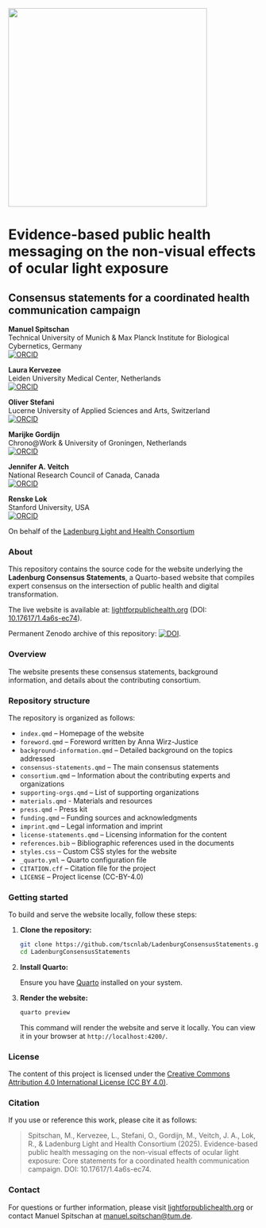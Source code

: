 <img src="https://github.com/tscnlab/Templates/blob/main/logo/logo_with_text-01.png" width="400"/>

# Evidence-based public health messaging on the non-visual effects of ocular light exposure
## Consensus statements for a coordinated health communication campaign
**Manuel Spitschan**  
Technical University of Munich & Max Planck Institute for Biological Cybernetics, Germany  
[![ORCID](https://img.shields.io/badge/ORCID-0000--0002--8572--9268-a6ce39?style=flat&logo=orcid&logoColor=white)](https://orcid.org/0000-0002-8572-9268)

**Laura Kervezee**  
Leiden University Medical Center, Netherlands  
[![ORCID](https://img.shields.io/badge/ORCID-0000--0002--6062--9164-a6ce39?style=flat&logo=orcid&logoColor=white)](https://orcid.org/0000-0002-6062-9164)

**Oliver Stefani**  
Lucerne University of Applied Sciences and Arts, Switzerland  
[![ORCID](https://img.shields.io/badge/ORCID-0000--0003--0199--6500-a6ce39?style=flat&logo=orcid&logoColor=white)](https://orcid.org/0000-0003-0199-6500)

**Marijke Gordijn**  
Chrono@Work & University of Groningen, Netherlands  
[![ORCID](https://img.shields.io/badge/ORCID-0000--0001--9521--8085-a6ce39?style=flat&logo=orcid&logoColor=white)](https://orcid.org/0000-0001-9521-8085)

**Jennifer A. Veitch**  
National Research Council of Canada, Canada  
[![ORCID](https://img.shields.io/badge/ORCID-0000--0003--3183--4537-a6ce39?style=flat&logo=orcid&logoColor=white)](https://orcid.org/0000-0003-3183-4537)

**Renske Lok**  
Stanford University, USA  
[![ORCID](https://img.shields.io/badge/ORCID-0000--0003--1684--5625-a6ce39?style=flat&logo=orcid&logoColor=white)](https://orcid.org/0000-0003-1684-5625)

On behalf of the [Ladenburg Light and Health Consortium](https://lightforpublichealth.org/consortium)


### About

This repository contains the source code for the website underlying the **Ladenburg Consensus Statements**, a Quarto-based website that compiles expert consensus on the intersection of public health and digital transformation.

The live website is available at: [lightforpublichealth.org](https://lightforpublichealth.org/) (DOI: [10.17617/1.4a6s-ec74](https://doi.org/110.17617/1.4a6s-ec74)).

Permanent Zenodo archive of this repository: [![DOI](https://zenodo.org/badge/DOI/10.5281/zenodo.15306470.svg)](https://doi.org/10.5281/zenodo.15306470).

### Overview

The website presents these consensus statements, background information, and details about the contributing consortium.

### Repository structure

The repository is organized as follows:

- `index.qmd` – Homepage of the website
- `foreword.qmd` – Foreword written by Anna Wirz-Justice
- `background-information.qmd` – Detailed background on the topics addressed
- `consensus-statements.qmd` – The main consensus statements
- `consortium.qmd` – Information about the contributing experts and organizations
- `supporting-orgs.qmd` – List of supporting organizations
- `materials.qmd` - Materials and resources
- `press.qmd` - Press kit
- `funding.qmd` – Funding sources and acknowledgments
- `imprint.qmd` – Legal information and imprint
- `license-statements.qmd` – Licensing information for the content
- `references.bib` – Bibliographic references used in the documents
- `styles.css` – Custom CSS styles for the website
- `_quarto.yml` – Quarto configuration file
- `CITATION.cff` – Citation file for the project
- `LICENSE` – Project license (CC-BY-4.0)

### Getting started

To build and serve the website locally, follow these steps:

1. **Clone the repository:**

   ```bash
   git clone https://github.com/tscnlab/LadenburgConsensusStatements.git
   cd LadenburgConsensusStatements
   ```

2. **Install Quarto:**

   Ensure you have [Quarto](https://quarto.org/docs/get-started/) installed on your system.

3. **Render the website:**

   ```bash
   quarto preview
   ```

   This command will render the website and serve it locally. You can view it in your browser at `http://localhost:4200/`.

### License

The content of this project is licensed under the [Creative Commons Attribution 4.0 International License (CC BY 4.0)](https://creativecommons.org/licenses/by/4.0/).

### Citation

If you use or reference this work, please cite it as follows:

> Spitschan, M., Kervezee, L., Stefani, O., Gordijn, M., Veitch, J. A., Lok, R., & Ladenburg Light and Health Consortium (2025). Evidence-based public health messaging on the non-visual effects of ocular light exposure: Core statements for a coordinated health communication campaign. DOI: 10.17617/1.4a6s-ec74.

### Contact

For questions or further information, please visit [lightforpublichealth.org](https://lightforpublichealth.org/) or contact Manuel Spitschan at [manuel.spitschan@tum.de](mailto:manuel.spitschan@tum.de).
